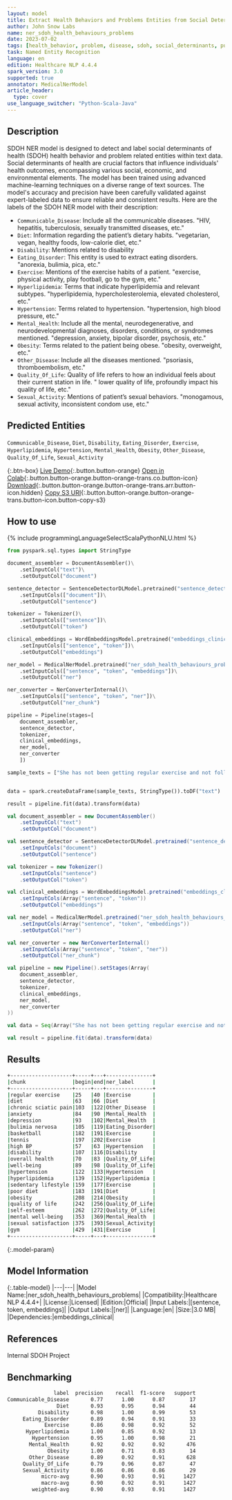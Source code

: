 ```yaml
---
layout: model
title: Extract Health Behaviors and Problems Entities from Social Determinants of Health Texts
author: John Snow Labs
name: ner_sdoh_health_behaviours_problems
date: 2023-07-02
tags: [health_behavior, problem, disease, sdoh, social_determinants, public_health, en, licensed]
task: Named Entity Recognition
language: en
edition: Healthcare NLP 4.4.4
spark_version: 3.0
supported: true
annotator: MedicalNerModel
article_header:
  type: cover
use_language_switcher: "Python-Scala-Java"
---
```


## Description

SDOH NER model is designed to detect and label social determinants of health (SDOH) health behavior and problem related entities within text data. Social determinants of health are crucial factors that influence individuals' health outcomes, encompassing various social, economic, and environmental elements. 
The model has been trained using advanced machine-learning techniques on a diverse range of text sources. The model's accuracy and precision have been carefully validated against expert-labeled data to ensure reliable and consistent results. Here are the labels of the SDOH NER model with their description:

- `Communicable_Disease`: Include all the communicable diseases. "HIV, hepatitis, tuberculosis, sexually transmitted diseases, etc."
- `Diet`: Information regarding the patient’s dietary habits. "vegetarian, vegan, healthy foods, low-calorie diet, etc."
- `Disability`: Mentions related to disability
- `Eating_Disorder`: This entity is used to extract eating disorders. "anorexia, bulimia, pica, etc."
- `Exercise`: Mentions of the exercise habits of a patient. "exercise, physical activity, play football, go to the gym, etc."
- `Hyperlipidemia`: Terms that indicate hyperlipidemia and relevant subtypes. "hyperlipidemia, hypercholesterolemia, elevated cholesterol, etc."
- `Hypertension`: Terms related to hypertension. "hypertension, high blood pressure, etc."
- `Mental_Health`: Include all the mental, neurodegenerative, and neurodevelopmental diagnoses, disorders, conditions, or syndromes mentioned. "depression, anxiety, bipolar disorder, psychosis, etc."
- `Obesity`: Terms related to the patient being obese. "obesity, overweight, etc."
- `Other_Disease`: Include all the diseases mentioned. "psoriasis, thromboembolism, etc." 
- `Quality_Of_Life`: Quality of life refers to how an individual feels about their current station in life. " lower quality of life, profoundly impact his quality of life, etc."
- `Sexual_Activity`: Mentions of patient’s sexual behaviors. "monogamous, sexual activity, inconsistent condom use, etc."

## Predicted Entities

`Communicable_Disease`, `Diet`, `Disability`, `Eating_Disorder`, `Exercise`, `Hyperlipidemia`, `Hypertension`, `Mental_Health`, `Obesity`, `Other_Disease`, `Quality_Of_Life`, `Sexual_Activity`

{:.btn-box}
[Live Demo](https://demo.johnsnowlabs.com/healthcare/SDOH/){:.button.button-orange}
[Open in Colab](https://colab.research.google.com/github/JohnSnowLabs/spark-nlp-workshop/blob/master/healthcare-nlp/27.0.Social_Determinant_of_Health_Models.ipynb){:.button.button-orange.button-orange-trans.co.button-icon}
[Download](https://s3.amazonaws.com/auxdata.johnsnowlabs.com/clinical/models/ner_sdoh_health_behaviours_problems_en_4.4.4_3.0_1688321491656.zip){:.button.button-orange.button-orange-trans.arr.button-icon.hidden}
[Copy S3 URI](s3://auxdata.johnsnowlabs.com/clinical/models/ner_sdoh_health_behaviours_problems_en_4.4.4_3.0_1688321491656.zip){:.button.button-orange.button-orange-trans.button-icon.button-copy-s3}

## How to use



<div class="tabs-box" markdown="1">
{% include programmingLanguageSelectScalaPythonNLU.html %}
  
```python
from pyspark.sql.types import StringType

document_assembler = DocumentAssembler()\
    .setInputCol("text")\
    .setOutputCol("document")

sentence_detector = SentenceDetectorDLModel.pretrained("sentence_detector_dl", "en")\
    .setInputCols(["document"])\
    .setOutputCol("sentence")

tokenizer = Tokenizer()\
    .setInputCols(["sentence"])\
    .setOutputCol("token")

clinical_embeddings = WordEmbeddingsModel.pretrained("embeddings_clinical", "en", "clinical/models")\
    .setInputCols(["sentence", "token"])\
    .setOutputCol("embeddings")

ner_model = MedicalNerModel.pretrained("ner_sdoh_health_behaviours_problems", "en", "clinical/models")\
    .setInputCols(["sentence", "token", "embeddings"])\
    .setOutputCol("ner")

ner_converter = NerConverterInternal()\
    .setInputCols(["sentence", "token", "ner"])\
    .setOutputCol("ner_chunk")

pipeline = Pipeline(stages=[
    document_assembler, 
    sentence_detector,
    tokenizer,
    clinical_embeddings,
    ner_model,
    ner_converter   
    ])

sample_texts = ["She has not been getting regular exercise and not followed the diet for approximately two years due to chronic sciatic pain.", "Medical History: The patient is a 32-year-old female who presents with a history of anxiety, depression, bulimia nervosa, elevated cholesterol, and substance abuse. She used to play basketball and tennis.", "Pt was intubated at the scene & currently sedated due to high BP. Also, he is currently on social security disability.", "A 28-year-old single female teacher presented with concerns about her overall health and well-being. She had a history of hypertension and hyperlipidemia. Her sedentary lifestyle and poor diet contributed to obesity, negatively impacting her quality of life and self-esteem. She expressed a desire to improve her lifestyle, lose weight, and address her mental well-being and sexual satisfaction. She is also advised to go to the gym."]


data = spark.createDataFrame(sample_texts, StringType()).toDF("text")

result = pipeline.fit(data).transform(data)
```
```scala
val document_assembler = new DocumentAssembler()
    .setInputCol("text")
    .setOutputCol("document")

val sentence_detector = SentenceDetectorDLModel.pretrained("sentence_detector_dl", "en")
    .setInputCols("document")
    .setOutputCol("sentence")

val tokenizer = new Tokenizer()
    .setInputCols("sentence")
    .setOutputCol("token")

val clinical_embeddings = WordEmbeddingsModel.pretrained("embeddings_clinical", "en", "clinical/models")
    .setInputCols(Array("sentence", "token"))
    .setOutputCol("embeddings")

val ner_model = MedicalNerModel.pretrained("ner_sdoh_health_behaviours_problems", "en", "clinical/models")
    .setInputCols(Array("sentence", "token", "embeddings"))
    .setOutputCol("ner")

val ner_converter = new NerConverterInternal()
    .setInputCols(Array("sentence", "token", "ner"))
    .setOutputCol("ner_chunk")

val pipeline = new Pipeline().setStages(Array(
    document_assembler, 
    sentence_detector,
    tokenizer,
    clinical_embeddings,
    ner_model,
    ner_converter   
))

val data = Seq(Array("She has not been getting regular exercise and not followed the diet for approximately two years due to chronic sciatic pain.", "Medical History: The patient is a 32-year-old female who presents with a history of anxiety, depression, bulimia nervosa, elevated cholesterol, and substance abuse. She used to play basketball and tennis.", "Pt was intubated at the scene & currently sedated due to high BP. Also, he is currently on social security disability.", "A 28-year-old single female teacher presented with concerns about her overall health and well-being. She had a history of hypertension and hyperlipidemia. Her sedentary lifestyle and poor diet contributed to obesity, negatively impacting her quality of life and self-esteem. She expressed a desire to improve her lifestyle, lose weight, and address her mental well-being and sexual satisfaction. She is also advised to go to the gym.")).toDS.toDF("text")

val result = pipeline.fit(data).transform(data)
```
</div>

## Results

```bash
+--------------------+-----+---+---------------+
|chunk               |begin|end|ner_label      |
+--------------------+-----+---+---------------+
|regular exercise    |25   |40 |Exercise       |
|diet                |63   |66 |Diet           |
|chronic sciatic pain|103  |122|Other_Disease  |
|anxiety             |84   |90 |Mental_Health  |
|depression          |93   |102|Mental_Health  |
|bulimia nervosa     |105  |119|Eating_Disorder|
|basketball          |182  |191|Exercise       |
|tennis              |197  |202|Exercise       |
|high BP             |57   |63 |Hypertension   |
|disability          |107  |116|Disability     |
|overall health      |70   |83 |Quality_Of_Life|
|well-being          |89   |98 |Quality_Of_Life|
|hypertension        |122  |133|Hypertension   |
|hyperlipidemia      |139  |152|Hyperlipidemia |
|sedentary lifestyle |159  |177|Exercise       |
|poor diet           |183  |191|Diet           |
|obesity             |208  |214|Obesity        |
|quality of life     |242  |256|Quality_Of_Life|
|self-esteem         |262  |272|Quality_Of_Life|
|mental well-being   |353  |369|Mental_Health  |
|sexual satisfaction |375  |393|Sexual_Activity|
|gym                 |429  |431|Exercise       |
+--------------------+-----+---+---------------+

```

{:.model-param}
## Model Information

{:.table-model}
|---|---|
|Model Name:|ner_sdoh_health_behaviours_problems|
|Compatibility:|Healthcare NLP 4.4.4+|
|License:|Licensed|
|Edition:|Official|
|Input Labels:|[sentence, token, embeddings]|
|Output Labels:|[ner]|
|Language:|en|
|Size:|3.0 MB|
|Dependencies:|embeddings_clinical|

## References

Internal SDOH Project

## Benchmarking

```bash
               label  precision    recall  f1-score   support
Communicable_Disease       0.77      1.00      0.87        17
                Diet       0.93      0.95      0.94        44
          Disability       0.98      1.00      0.99        53
     Eating_Disorder       0.89      0.94      0.91        33
            Exercise       0.86      0.98      0.92        52
      Hyperlipidemia       1.00      0.85      0.92        13
        Hypertension       0.95      1.00      0.98        21
       Mental_Health       0.92      0.92      0.92       476
             Obesity       1.00      0.71      0.83        14
       Other_Disease       0.89      0.92      0.91       628
     Quality_Of_Life       0.79      0.96      0.87        47
     Sexual_Activity       0.86      0.86      0.86        29
           micro-avg       0.90      0.93      0.91      1427
           macro-avg       0.90      0.92      0.91      1427
        weighted-avg       0.90      0.93      0.91      1427

```
